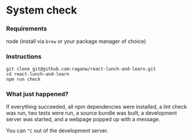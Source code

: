 # System check

### Requirements

node (install via `brew` or your package manager of choice)


### Instructions

```
git clone git@github.com:raganw/react-lunch-and-learn.git
cd react-lunch-and-learn
npm run check
```


### What just happened?

If everything succeeded, all npm dependencies were installed, a lint check was run,
two tests were run, a source bundle was built, a development server was started,
and a webpage popped up with a message.

You can `^C` out of the development server.
